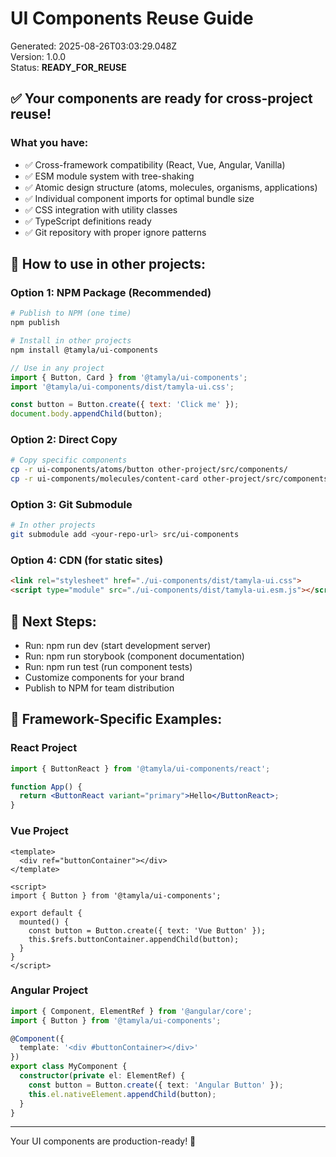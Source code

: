 # UI Components Reuse Guide

Generated: 2025-08-26T03:03:29.048Z  
Version: 1.0.0  
Status: **READY_FOR_REUSE**

## ✅ Your components are ready for cross-project reuse!

### What you have:
- ✅ Cross-framework compatibility (React, Vue, Angular, Vanilla)
- ✅ ESM module system with tree-shaking
- ✅ Atomic design structure (atoms, molecules, organisms, applications)
- ✅ Individual component imports for optimal bundle size
- ✅ CSS integration with utility classes
- ✅ TypeScript definitions ready
- ✅ Git repository with proper ignore patterns

## 🚀 How to use in other projects:

### Option 1: NPM Package (Recommended)
```bash
# Publish to NPM (one time)
npm publish

# Install in other projects
npm install @tamyla/ui-components
```

```javascript
// Use in any project
import { Button, Card } from '@tamyla/ui-components';
import '@tamyla/ui-components/dist/tamyla-ui.css';

const button = Button.create({ text: 'Click me' });
document.body.appendChild(button);
```

### Option 2: Direct Copy
```bash
# Copy specific components
cp -r ui-components/atoms/button other-project/src/components/
cp -r ui-components/molecules/content-card other-project/src/components/
```

### Option 3: Git Submodule
```bash
# In other projects
git submodule add <your-repo-url> src/ui-components
```

### Option 4: CDN (for static sites)
```html
<link rel="stylesheet" href="./ui-components/dist/tamyla-ui.css">
<script type="module" src="./ui-components/dist/tamyla-ui.esm.js"></script>
```

## 🎯 Next Steps:
- Run: npm run dev (start development server)
- Run: npm run storybook (component documentation)
- Run: npm run test (run component tests)
- Customize components for your brand
- Publish to NPM for team distribution

## 🔧 Framework-Specific Examples:

### React Project
```jsx
import { ButtonReact } from '@tamyla/ui-components/react';

function App() {
  return <ButtonReact variant="primary">Hello</ButtonReact>;
}
```

### Vue Project
```vue
<template>
  <div ref="buttonContainer"></div>
</template>

<script>
import { Button } from '@tamyla/ui-components';

export default {
  mounted() {
    const button = Button.create({ text: 'Vue Button' });
    this.$refs.buttonContainer.appendChild(button);
  }
}
</script>
```

### Angular Project
```typescript
import { Component, ElementRef } from '@angular/core';
import { Button } from '@tamyla/ui-components';

@Component({
  template: '<div #buttonContainer></div>'
})
export class MyComponent {
  constructor(private el: ElementRef) {
    const button = Button.create({ text: 'Angular Button' });
    this.el.nativeElement.appendChild(button);
  }
}
```

---
Your UI components are production-ready! 🎉
